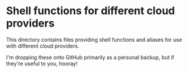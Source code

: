# Shell functions for different cloud providers

This directory contains files providing shell
functions and aliases for use with different cloud
providers.

I'm dropping these onto GitHub primarily as a personal
backup, but if they're useful to you, hooray!

